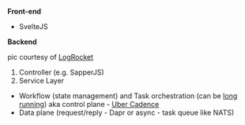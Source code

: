 **Front-end**

- SvelteJS

**Backend**

pic courtesy of [LogRocket](https://itjumpstart.files.wordpress.com/2019/12/business-logic-api-routes.png)

1. Controller (e.g. SapperJS)
2. Service Layer

- Workflow (state management) and Task orchestration (can be [long running](https://blog.bernd-ruecker.com/what-are-long-running-processes-b3ee769f0a27)) aka control plane - [Uber Cadence](https://cadenceworkflow.io)
- Data plane (request/reply - Dapr or async - task queue like NATS)

